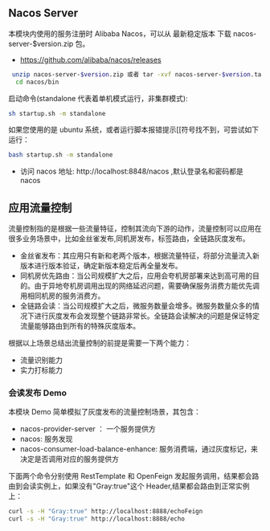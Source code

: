 ## Nacos Server

本模块内使用的服务注册时 Alibaba Nacos，可以从 最新稳定版本 下载 nacos-server-$version.zip 包。

- https://github.com/alibaba/nacos/releases

```sh
 unzip nacos-server-$version.zip 或者 tar -xvf nacos-server-$version.tar.gz
  cd nacos/bin
```

启动命令(standalone 代表着单机模式运行，非集群模式):

```sh
sh startup.sh -m standalone
```

如果您使用的是 ubuntu 系统，或者运行脚本报错提示[[符号找不到，可尝试如下运行：

```sh
bash startup.sh -m standalone
```

- 访问 nacos 地址: http://localhost:8848/nacos ,默认登录名和密码都是 nacos

## 应用流量控制

流量控制指的是根据一些流量特征，控制其流向下游的动作，流量控制可以应用在很多业务场景中，比如金丝雀发布,同机房发布，标签路由，全链路灰度发布。

- 金丝雀发布：其应用只有新和老两个版本，根据流量特征，将部分流量流入新版本进行版本验证，确定新版本稳定后再全量发布。
- 同机房优先路由：当公司规模扩大之后，应用会夸机房部署来达到高可用的目的。由于异地夸机房调用出现的网络延迟问题，需要确保服务消费方能优先调用相同机房的服务消费方。
- 全链路会读：当公司规模扩大之后，微服务数量会增多。微服务数量众多的情况下进行灰度发布会发现整个链路非常长。全链路会读解决的问题是保证特定流量能够路由到所有的特殊灰度版本。

根据以上场景总结出流量控制的前提是需要一下两个能力：

- 流量识别能力
- 实力打标能力

### 会读发布 Demo

本模块 Demo 简单模拟了灰度发布的流量控制场景，其包含：

- nacos-provider-server ： 一个服务提供方
- nacos: 服务发现
- nacos-consumer-load-balance-enhance: 服务消费端，通过灰度标记，来决定是否调用对应的服务提供方

下面两个命令分别使用 RestTemplate 和 OpenFeign 发起服务调用，结果都会路由到会读实例上，如果没有"Gray:true"这个 Header,结果都会路由到正常实例上：

```sh
curl -s -H "Gray:true" http://localhost:8888/echoFeign
curl -s -H "Gray:true" http://localhost:8888/echo
```
